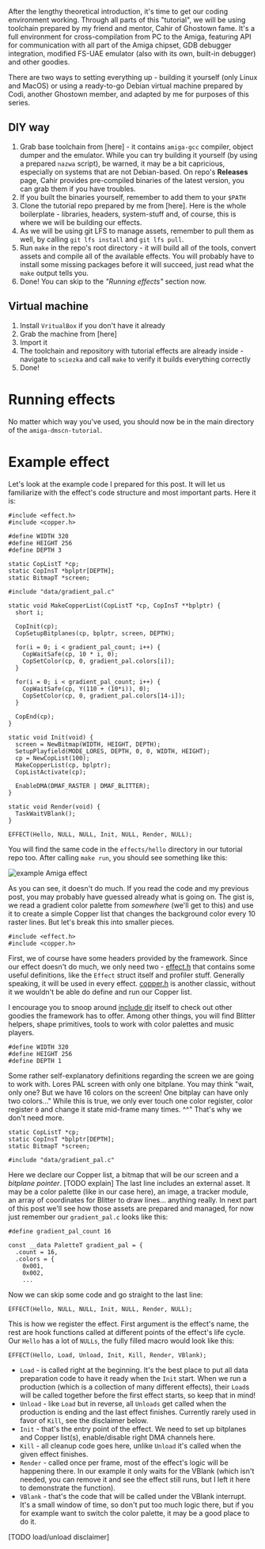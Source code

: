 After the lengthy theoretical introduction, it's time to get our coding environment working. Through all parts of this "tutorial", we will be using toolchain prepared by my friend and mentor, Cahir of Ghostown fame. 
It's a full environment for cross-compilation from PC to the Amiga, featuring API for communication with all part of the Amiga chipset, GDB debugger integration, modified FS-UAE emulator (also with its own, built-in debugger) and other goodies. 

There are two ways to setting everything up - building it yourself (only Linux and MacOS) or using a ready-to-go Debian virtual machine prepared by Codi, another Ghostown member, and adapted by me for purposes of this series.

## DIY way
1. Grab base toolchain from [here] - it contains `amiga-gcc` compiler, object dumper and the emulator. While you can try building it yourself (by using a prepared `nazwa` script), be warned, it may be a bit capricious, especially on systems that are not Debian-based. On repo's **Releases** page, Cahir provides pre-compiled binaries of the latest version, you can grab them if you have troubles.
2. If you built the binaries yourself, remember to add them to your `$PATH`
3. Clone the tutorial repo prepared by me from [here]. Here is the whole boilerplate - libraries, headers, system-stuff and, of course, this is where we will be building our effects.
4. As we will be using git LFS to manage assets, remember to pull them as well, by calling `git lfs install` and `git lfs pull`.
5. Run `make` in the repo's root directory - it will build all of the tools, convert assets and compile all of the available effects. You will probably have to install some missing packages before it will succeed, just read what the `make` output tells you. 
6. Done! You can skip to the *"Running effects"* section now.

## Virtual machine
1. Install `VritualBox` if you don't have it already
2. Grab the machine from [here]
3. Import it
4. The toolchain and repository with tutorial effects are already inside - navigate to `sciezka` and call `make` to verify it builds everything correctly
5. Done!

# Running effects
No matter which way you've used, you should now be in the main directory of the `amiga-dmscn-tutorial`.

# Example effect
Let's look at the example code I prepared for this post. It will let us familiarize with the effect's code structure and most important parts. Here it is:

```
#include <effect.h>
#include <copper.h>

#define WIDTH 320
#define HEIGHT 256
#define DEPTH 3

static CopListT *cp;
static CopInsT *bplptr[DEPTH];
static BitmapT *screen;

#include "data/gradient_pal.c"

static void MakeCopperList(CopListT *cp, CopInsT **bplptr) {
  short i;

  CopInit(cp);
  CopSetupBitplanes(cp, bplptr, screen, DEPTH);
  
  for(i = 0; i < gradient_pal_count; i++) {
    CopWaitSafe(cp, 10 * i, 0);
    CopSetColor(cp, 0, gradient_pal.colors[i]);
  }

  for(i = 0; i < gradient_pal_count; i++) {
    CopWaitSafe(cp, Y(110 + (10*i)), 0);
    CopSetColor(cp, 0, gradient_pal.colors[14-i]);
  }

  CopEnd(cp);
}

static void Init(void) {
  screen = NewBitmap(WIDTH, HEIGHT, DEPTH);
  SetupPlayfield(MODE_LORES, DEPTH, 0, 0, WIDTH, HEIGHT);
  cp = NewCopList(100);
  MakeCopperList(cp, bplptr);
  CopListActivate(cp);

  EnableDMA(DMAF_RASTER | DMAF_BLITTER);
}

static void Render(void) {
  TaskWaitVBlank();
}

EFFECT(Hello, NULL, NULL, Init, NULL, Render, NULL);
```

You will find the same code in the `effects/hello` directory in our tutorial repo too. After calling `make run`, you should see something like this:

![example Amiga effect](hello.png)

As you can see, it doesn't do much. If you read the code and my previous post, you may probably have guessed already what is going on.  The gist is, we read a gradient color palette from *somewhere* (we'll get to this) and use it to create a simple Copper list that changes the background color every 10 raster lines.
But let's break this into smaller pieces.

```
#include <effect.h>
#include <copper.h>
```

First, we of course have some headers provided by the framework. Since our effect doesn't do much, we only need two - [effect.h](https://github.com/cahirwpz/demoscene/blob/master/include/effect.h) that contains some useful definitions, like the `Effect` struct itself and profiler stuff. Generally speaking, it will be used in every effect.
[copper.h](https://github.com/cahirwpz/demoscene/blob/master/include/copper.h) is another classic, without it we wouldn't be able do define and run our Copper list.

I encourage you to snoop around [include dir](https://github.com/cahirwpz/demoscene/tree/master/include) itself to check out other goodies the framework has to offer. Among other things, you will find Blitter helpers, shape primitives, tools to work with color palettes and music players.

```
#define WIDTH 320
#define HEIGHT 256
#define DEPTH 1
```

Some rather self-explanatory definitions regarding the screen we are going to work with. Lores PAL screen with only one bitplane. You may think "wait, only one? But we have 16 colors on the screen! One bitplay can have only two colors..."
While this is true, we only ever touch one color register, color register `0` and change it state mid-frame many times. ^^" That's why we don't need more.

```
static CopListT *cp;
static CopInsT *bplptr[DEPTH];
static BitmapT *screen;

#include "data/gradient_pal.c"
```

Here we declare our Copper list, a bitmap that will be our screen and a *bitplane pointer*. [TODO explain]
The last line includes an external asset. It may be a color palette (like in our case here), an image, a tracker module, an array of coordinates for Blitter to draw lines... anything really. In next part of this post we'll see how those assets are prepared and managed, for now just remember our `gradient_pal.c` looks like this:

```
#define gradient_pal_count 16

const __data PaletteT gradient_pal = {
  .count = 16,
  .colors = {
    0x001,
    0x002,
    ...
```

Now we can skip some code and go straight to the last line:

```
EFFECT(Hello, NULL, NULL, Init, NULL, Render, NULL);
```

This is how we register the effect. First argument is the effect's name, the rest are hook functions called at different points of the effect's life cycle. Our `Hello` has a lot of `NULLs`, the fully filled macro would look like this:

```
EFFECT(Hello, Load, Unload, Init, Kill, Render, VBlank);
```

- `Load` - is called right at the beginning. It's the best place to put all data preparation code to have it ready when the `Init` start. When we run a production (which is a collection of many different effects), their `Load`s will be called together before the first effect starts, so keep that in mind!
- `Unload` - like `Load` but in reverse, all `Unloads` get called when the production is ending and the last effect finishes. Currently rarely used in favor of `Kill`, see the disclaimer below. 
- `Init` - that's the entry point of the effect. We need to set up bitplanes and Copper list(s), enable/disable right DMA channels here.
- `Kill` - all cleanup code goes here, unlike `Unload` it's called when the given effect finishes.
- `Render` - called once per frame, most of the effect's logic will be happening there. In our example it only waits for the VBlank (which isn't needed, you can remove it and see the effect still runs, but I left it here to demonstrate the function).
- `VBlank` - that's the code that will be called under the VBlank interrupt. It's a small window of time, so don't put too much logic there, but if you for example want to switch the color palette, it may be a good place to do it.

[TODO load/unload disclaimer]

